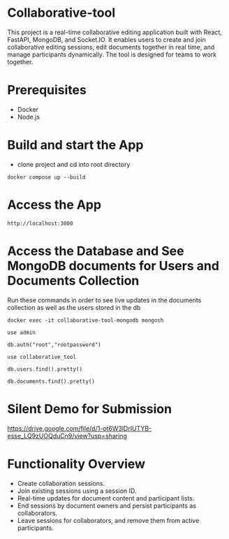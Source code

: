 # Collaborative-tool
This project is a real-time collaborative editing application built with React, FastAPI, MongoDB, and Socket.IO. It enables users to create and join collaborative editing sessions, edit documents together in real time, and manage participants dynamically. The tool is designed for teams to work together.

# Prerequisites
- Docker
- Node.js

# Build and start the App
- clone project and cd into root directory

```
docker compose up --build
```

# Access the App

```
http://localhost:3000
```
# Access the Database and See MongoDB documents for Users and Documents Collection

Run these commands in order to see live updates in the documents collection as well as the users stored in the db

```
docker exec -it collaborative-tool-mongodb mongosh
```
```
use admin
```
```
db.auth("root","rootpassword")
```
```
use collaborative_tool
```
```
db.users.find().pretty()
```
```
db.documents.find().pretty()
```
# Silent Demo for Submission

https://drive.google.com/file/d/1-ot6W3lDrIUTYB-esse_LQ9zUOQduCn9/view?usp=sharing

# Functionality Overview
- Create collaboration sessions.
- Join existing sessions using a session ID.
- Real-time updates for document content and participant lists.
- End sessions by document owners and persist participants as collaborators.
- Leave sessions for collaborators, and remove them from active participants.

